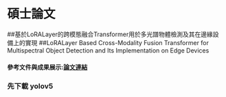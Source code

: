 # 碩士論文
##基於LoRALayer的跨模態融合Transformer用於多光譜物體檢測及其在邊緣設備上的實現
##LoRALayer Based Cross-Modality Fusion Transformer for Multispectral Object Detection and Its Implementation on Edge Devices
#### 參考文件與成果展示:[論文連結]([https://hackmd.io/YMHAvP2JS-mq_fR6kTGGgA](https://etheses.lib.ntust.edu.tw/thesis/detail/7bdd9833c2702daa9945b20db8c1b98b/?seq=1))
### 先下載 yolov5
